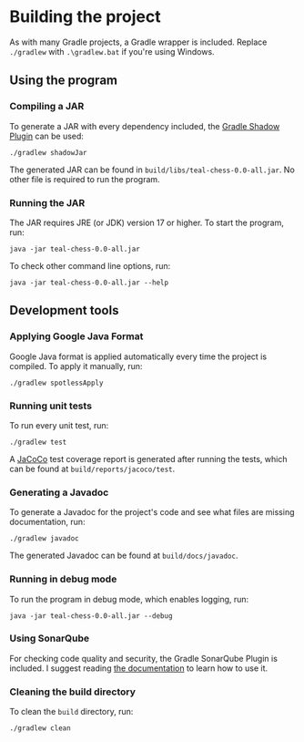 # Building the project

As with many Gradle projects, a Gradle wrapper is included.
Replace `./gradlew` with `.\gradlew.bat` if you're using Windows.

## Using the program

### Compiling a JAR

To generate a JAR with every dependency included, the [Gradle Shadow Plugin](https://imperceptiblethoughts.com/shadow/) can be used:

```shell
./gradlew shadowJar
```

The generated JAR can be found in `build/libs/teal-chess-0.0-all.jar`.
No other file is required to run the program.

### Running the JAR

The JAR requires JRE (or JDK) version 17 or higher.
To start the program, run:

```shell
java -jar teal-chess-0.0-all.jar
```

To check other command line options, run:

```shell
java -jar teal-chess-0.0-all.jar --help
```

## Development tools

### Applying Google Java Format

Google Java format is applied automatically every time the project is compiled.
To apply it manually, run:

```shell
./gradlew spotlessApply
```

### Running unit tests

To run every unit test, run:

```shell
./gradlew test
```

A [JaCoCo](https://www.jacoco.org/jacoco/) test coverage report is generated after running the tests, which can be found at `build/reports/jacoco/test`.

### Generating a Javadoc

To generate a Javadoc for the project's code and see what files are missing documentation, run:

```shell
./gradlew javadoc
```

The generated Javadoc can be found at `build/docs/javadoc`.

### Running in debug mode

To run the program in debug mode, which enables logging, run:

```shell
java -jar teal-chess-0.0-all.jar --debug
```

### Using SonarQube

For checking code quality and security, the Gradle SonarQube Plugin is included.
I suggest reading [the documentation](https://docs.sonarqube.org/latest/analysis/scan/sonarscanner-for-gradle/) to learn how to use it.

### Cleaning the build directory

To clean the `build` directory, run:

```shell
./gradlew clean
```
